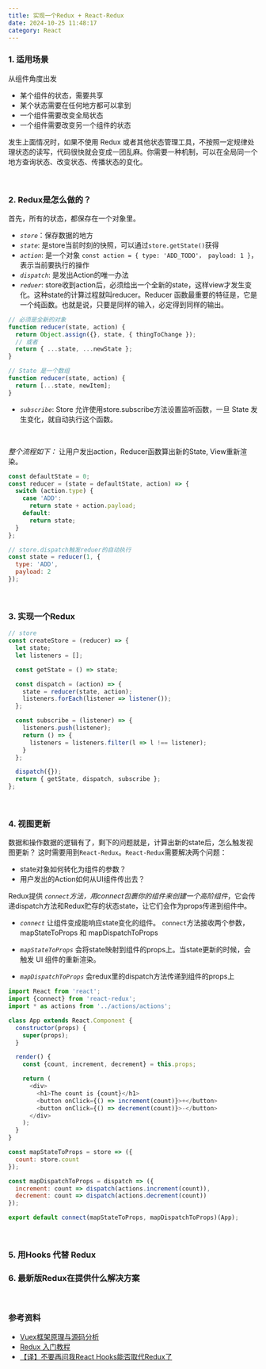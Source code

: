 ```yaml
---
title: 实现一个Redux + React-Redux
date: 2024-10-25 11:48:17
category: React
---
```


### 1. 适用场景
从组件角度出发
- 某个组件的状态，需要共享
- 某个状态需要在任何地方都可以拿到
- 一个组件需要改变全局状态
- 一个组件需要改变另一个组件的状态

发生上面情况时，如果不使用 Redux 或者其他状态管理工具，不按照一定规律处理状态的读写，代码很快就会变成一团乱麻。你需要一种机制，可以在全局同一个地方查询状态、改变状态、传播状态的变化。


<br/>

### 2. Redux是怎么做的？
首先，所有的状态，都保存在一个对象里。
- *`store`*：保存数据的地方
- *`state`*: 是store当前时刻的快照，可以通过`store.getState()`获得
- *`action`*: 是一个对象 `const action = { type: 'ADD_TODO'， payload: 1 }`，表示当前要执行的操作
- *`dispatch`*: 是发出Action的唯一办法
- *`reduer`*: store收到action后，必须给出一个全新的state，这样view才发生变化。这种state的计算过程就叫reducer。Reducer 函数最重要的特征是，它是一个纯函数。也就是说，只要是同样的输入，必定得到同样的输出。
```js
// 必须是全新的对象
function reducer(state, action) {
  return Object.assign({}, state, { thingToChange });
  // 或者
  return { ...state, ...newState };
}

// State 是一个数组
function reducer(state, action) {
  return [...state, newItem];
}
```
- *`subscribe`*: Store 允许使用store.subscribe方法设置监听函数，一旦 State 发生变化，就自动执行这个函数。

<br/>

*整个流程如下：*
让用户发出action，Reducer函数算出新的State, View重新渲染。
```js
const defaultState = 0;
const reducer = (state = defaultState, action) => {
  switch (action.type) {
    case 'ADD':
      return state + action.payload;
    default: 
      return state;
  }
};

// store.dispatch触发reduer的自动执行
const state = reducer(1, {
  type: 'ADD',
  payload: 2
});
```

<br/>

### 3. 实现一个Redux
```js
// store
const createStore = (reducer) => {
  let state;
  let listeners = [];

  const getState = () => state;

  const dispatch = (action) => {
    state = reducer(state, action);
    listeners.forEach(listener => listener());
  };

  const subscribe = (listener) => {
    listeners.push(listener);
    return () => {
      listeners = listeners.filter(l => l !== listener);
    }
  };

  dispatch({});
  return { getState, dispatch, subscribe };
};

```

<br/>

### 4. 视图更新
数据和操作数据的逻辑有了，剩下的问题就是，计算出新的state后，怎么触发视图更新？
这时需要用到`React-Redux`。`React-Redux`需要解决两个问题：
- state对象如何转化为组件的参数？
- 用户发出的Action如何从UI组件传出去？


Redux提供 *`connect`*方法，用connect包裹你的组件来创建一个*高阶组件*，它会传递dispatch方法和Redux贮存的状态state，让它们会作为props传递到组件中。

- *`connect`*
让组件变成能响应state变化的组件。
`connect`方法接收两个参数，mapStateToProps 和 mapDispatchToProps

- *`mapStateToProps`*
会将state映射到组件的props上。当state更新的时候，会触发 UI 组件的重新渲染。

- *`mapDispatchToProps`*
会redux里的dispatch方法传递到组件的props上

```js
import React from 'react';
import {connect} from 'react-redux';
import * as actions from '../actions/actions';

class App extends React.Component {
  constructor(props) {
    super(props);
  }

  render() {
    const {count, increment, decrement} = this.props;

    return (
      <div>
        <h1>The count is {count}</h1>
        <button onClick={() => increment(count)}>+</button>
        <button onClick={() => decrement(count)}>-</button>
      </div>
    );
  }
}

const mapStateToProps = store => ({
  count: store.count
});

const mapDispatchToProps = dispatch => ({
  increment: count => dispatch(actions.increment(count)),
  decrement: count => dispatch(actions.decrement(count))
});

export default connect(mapStateToProps, mapDispatchToProps)(App);
```

<br/>


### 5. 用Hooks 代替 Redux


### 6. 最新版Redux在提供什么解决方案

<br/>

### 参考资料
- [Vuex框架原理与源码分析](https://tech.meituan.com/2017/04/27/vuex-code-analysis.html)
- [Redux 入门教程](https://www.ruanyifeng.com/blog/2016/09/redux_tutorial_part_one_basic_usages.html)
- [【译】不要再问我React Hooks能否取代Redux了](https://juejin.cn/post/6844903934801215501?searchId=2025022315432084B513C608EBE9B0422F)